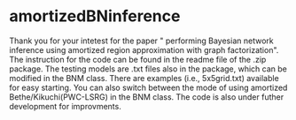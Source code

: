 # amortizedBNinference
Thank you for your intetest for the paper " performing Bayesian network inference using amortized region approximation with graph factorization". 
The instruction for the code can be found in the readme file of the .zip package. The testing models are .txt files also in the package, which can be modified in the BNM class. 
There are examples (i.e., 5x5grid.txt) available for easy starting. You can also switch between the mode of using amortized Bethe/Kikuchi(PWC-LSRG) in the BNM class. The code is also under futher development for improvments.  
